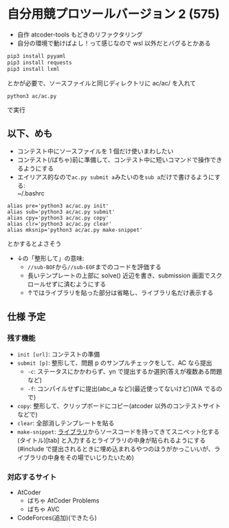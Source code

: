# 自分用競プロツールバージョン 2 (575)

- 自作 atcoder-tools もどきのリファクタリング
- 自分の環境で動けばよし！って感じなので wsl 以外だとバグるとかある

```bash
pip3 install pyyaml
pip3 install requests
pip3 install lxml
```
とかが必要で、ソースファイルと同じディレクトリに ac/ac/ を入れて
```
python3 ac/ac.py
```
で実行

## 以下、めも

- コンテスト中にソースファイルを 1 個だけ使いまわしたい
- コンテスト(/ばちゃ)前に準備して、コンテスト中に短いコマンドで操作できるようにする
- エイリアス的なので`ac.py submit a`みたいのを`sub a`だけで書けるようにする: <br>
~/.bashrc
```
alias pre='python3 ac/ac.py init'
alias sub='python3 ac/ac.py submit'
alias cpy='python3 ac/ac.py copy'
alias clr='python3 ac/ac.py clear'
alias mksnip='python3 ac/ac.py make-snippet'
```
とかするとよさそう
- ↓の「整形して」の意味:
	+ `//sub-BOF`から`//sub-EOF`までのコードを評価する
	+ 長いテンプレートの上部に solve() 近辺を書き、submission 画面でスクロールせずに済むようにする
	+ ↑ではライブラリを貼った部分は省略し、ライブラリ名だけ表示する

## 仕様 予定

### 残す機能

+ `init [url]`: コンテストの準備
+ `submit [p]`: 整形して、問題 p のサンプルチェックをして、AC なら提出
	* `-c`: ステータスにかかわらず、yn で提出するか選択(答えが複数ある問題など)
	* `-f`: コンパイルせずに提出(abc_a など)(最近使ってないけど)(WA でるので)
+ `copy`: 整形して、クリップボードにコピー(atcoder 以外のコンテストサイトなどで)
+ `clear`: 全部消しテンプレートを貼る
+ `make-snippet`: [ライブラリ](https://tqkoh.github.io/library/)からソースコードを持ってきてスニペット化する (タイトル)[tab] と入力するとライブラリの中身が貼られるようにする(#include で提出されるときに埋め込まれるやつのほうがかっこいいが、ライブラリの中身をその場でいじりたいため)

### 対応するサイト

- AtCoder
	+ ばちゃ AtCoder Problems
	+ ばちゃ AVC
- CodeForces(追加)(できたら)
